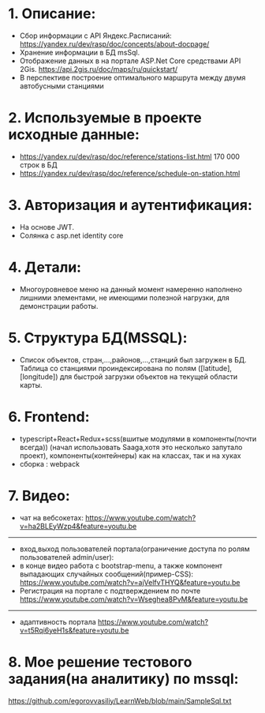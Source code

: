 # 1.	Описание:
-	Сбор информации с API Яндекс.Расписаний:
https://yandex.ru/dev/rasp/doc/concepts/about-docpage/
-	Хранение информации в БД msSql.
-	Отображение данных в на портале ASP.Net Core средствами API 2Gis.
https://api.2gis.ru/doc/maps/ru/quickstart/
- В перспективе построение оптимального маршрута между двумя автобусными станциями

# 2.	Используемые в проекте исходные данные:
- https://yandex.ru/dev/rasp/doc/reference/stations-list.html
  170 000 строк в БД
- https://yandex.ru/dev/rasp/doc/reference/schedule-on-station.html
# 3.	Авторизация и аутентификация:
- На основе JWT.
- Солянка с asp.net identity core
# 4.	Детали:
- Многоуровневое меню на данный момент намеренно наполнено лишними элементами, не имеющими полезной нагрузки, для демонстрации работы.
# 5.	Структура БД(MSSQL):
- Список объектов, стран,...,районов,...,станций был загружен в БД. Таблица со станциями проиндексирована по полям ([latitude],[longitude]) для быстрой загрузки объектов на текущей области карты.
# 6.	Frontend:
 - typescript+React+Redux+scss(вшитые модулями в компоненты(почти всегда)) (начал использовать Saaga,хотя это несколько запутало проект), компоненты(контейнеры) как на классах, так и на хуках
 - сборка : webpack
# 7.	Видео:
- чат на вебсокетах:
https://www.youtube.com/watch?v=ha2BLEyWzp4&feature=youtu.be
-----------------------------------------------------------------------------------------------------------------------
- вход,выход пользователей портала(ограничение доступа по ролям пользователей admin/user):
- в конце видео работа с bootstrap-menu, а также компонент выпадающих случайных сообщений(пример-CSS):
https://www.youtube.com/watch?v=ajVelfvTHYQ&feature=youtu.be
- Регистрация на портале с подтверждением по почте
https://www.youtube.com/watch?v=Wseghea8PvM&feature=youtu.be
-----------------------------------------------------------------------------------------------------------------------
- адаптивность портала
https://www.youtube.com/watch?v=t5Rqi6yeH1s&feature=youtu.be
# 8.	Мое решение тестового задания(на аналитику) по mssql:
https://github.com/egorovvasiliy/LearnWeb/blob/main/SampleSql.txt
